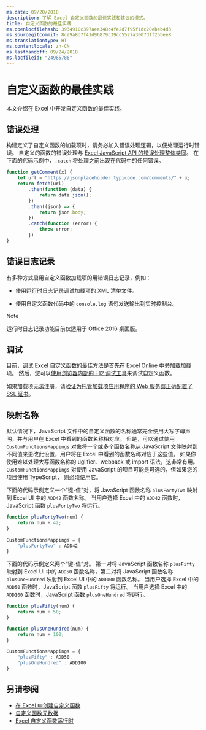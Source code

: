 ```yaml
---
ms.date: 09/20/2018
description: 了解 Excel 自定义函数的最佳实践和建议的模式。
title: 自定义函数的最佳实践
ms.openlocfilehash: 3934910c397aea348c4fe2d7f95f1dc20ebeb4d3
ms.sourcegitcommit: 8ce9a8d7f41d96879c39cc5527a3007dff25bee8
ms.translationtype: HT
ms.contentlocale: zh-CN
ms.lasthandoff: 09/24/2018
ms.locfileid: "24985786"
---
```

# <a name="custom-functions-best-practices"></a>自定义函数的最佳实践

本文介绍在 Excel 中开发自定义函数的最佳实践。

## <a name="error-handling"></a>错误处理

构建定义了自定义函数的加载项时，请务必加入错误处理逻辑，以便处理运行时错误。 自定义的函数的错误处理与 [Excel JavaScript API 的错误处理整体类同](excel-add-ins-error-handling.md)。 在下面的代码示例中，`.catch` 将处理之前出现在代码中的任何错误。

```js
function getComment(x) {
    let url = "https://jsonplaceholder.typicode.com/comments/" + x; 
    return fetch(url)
        .then(function (data) {
            return data.json();
        })
        .then((json) => {
            return json.body;
        })
        .catch(function (error) {
            throw error;
        })
}
```

## <a name="error-logging"></a>错误日志记录

有多种方式启用自定义函数加载项的用错误日志记录，例如： 

- [使用运行时日志记录](../testing/troubleshoot-manifest.md#use-runtime-logging-to-debug-your-add-in-manifest)调试加载项的 XML 清单文件。 

- 使用自定义函数代码中的 `console.log` 语句发送输出到实时控制台。

> [!NOTE]
> 运行时日志记录功能目前仅适用于 Office 2016 桌面版。

## <a name="debugging"></a>调试

目前，调试 Excel 自定义函数的最佳方法是首先在 Excel Online 中[旁加载](../testing/sideload-office-add-ins-for-testing.md)加载项。 然后，您可以[使用浏览器内部的 F12 调试工具](../testing/debug-add-ins-in-office-online.md)来调试自定义函数。

如果加载项无法注册，请[验证为托管加载项应用程序的 Web 服务器正确配置了 SSL 证书](https://github.com/OfficeDev/generator-office/blob/master/src/docs/ssl.md)。

## <a name="mapping-names"></a>映射名称

默认情况下，JavaScript 文件中的自定义函数的名称通常完全使用大写字母声明，并与用户在 Excel 中看到的函数名称相对应。 但是，可以通过使用 `CustomFunctionsMappings` 对象将一个或多个函数名称从 JavaScript 文件映射到不同值来更改此设置，用户将在 Excel 中看到的函数名称对应于这些值。 如果你使用难以处理大写函数名称的 uglifier、webpack 或 import 语法，这非常有用。 `CustomFunctionsMappings` 对使用 JavaScript 的项目可能是可选的，但如果您的项目使用 TypeScript， 则必须使用它。  
  
下面的代码示例定义一个“键-值”对，将 JavaScript 函数名称 `plusFortyTwo` 映射到 Excel UI 中的 `ADD42` 函数名称。 当用户选择 Excel 中的 `ADD42` 函数时，JavaScript 函数 `plusFortyTwo` 将运行。

```js
function plusFortyTwo(num) {
    return num + 42;  
}  
  
CustomFunctionsMappings = {
    "plusFortyTwo" : ADD42
}
```

下面的代码示例定义两个“键-值”对。 第一对将 JavaScript 函数名称 `plusFifty` 映射到 Excel UI 中的 `ADD50` 函数名称，第二对将 JavaScript 函数名称 `plusOneHundred` 映射到 Excel UI 中的 `ADD100` 函数名称。 当用户选择 Excel 中的 `ADD50` 函数时，JavaScript 函数 `plusFifty` 将运行。 当用户选择 Excel 中的 `ADD100` 函数时，JavaScript 函数 `plusOneHundred` 将运行。

```js
function plusFifty(num) {
    return num + 50;  
} 

function plusOneHundred(num) {
    return num + 100;  
}  
  
CustomFunctionsMappings = {
    "plusFifty" : ADD50,  
    "plusOneHundred" : ADD100
}
 ```

 ## <a name="see-also"></a>另请参阅

* [在 Excel 中创建自定义函数](custom-functions-overview.md)
* [自定义函数元数据](custom-functions-json.md)
* [Excel 自定义函数运行时](custom-functions-runtime.md)
